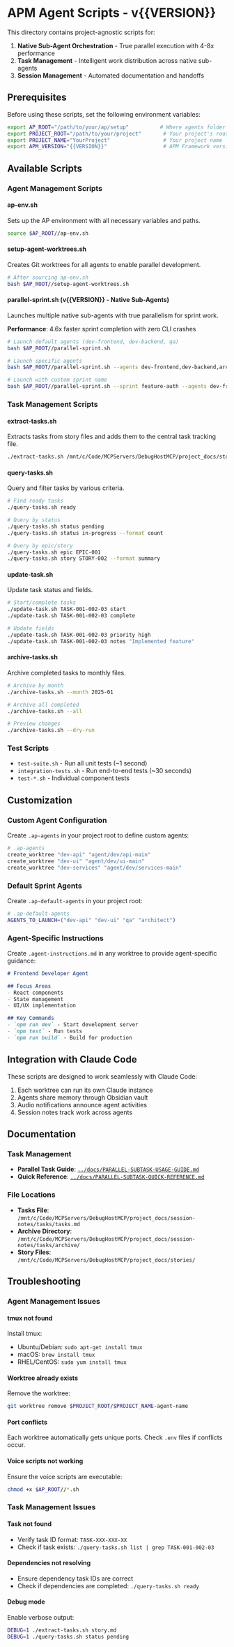 # APM Agent Scripts - v{{VERSION}}

This directory contains project-agnostic scripts for:
1. **Native Sub-Agent Orchestration** - True parallel execution with 4-8x performance
2. **Task Management** - Intelligent work distribution across native sub-agents
3. **Session Management** - Automated documentation and handoffs

## Prerequisites

Before using these scripts, set the following environment variables:

```bash
export AP_ROOT="/path/to/your/ap/setup"          # Where agents folder is located
export PROJECT_ROOT="/path/to/your/project"       # Your project's root directory
export PROJECT_NAME="YourProject"                 # Your project name
export APM_VERSION="{{VERSION}}"                  # APM Framework version
```

## Available Scripts

### Agent Management Scripts

#### ap-env.sh
Sets up the AP environment with all necessary variables and paths.

```bash
source $AP_ROOT//ap-env.sh
```

#### setup-agent-worktrees.sh
Creates Git worktrees for all agents to enable parallel development.

```bash
# After sourcing ap-env.sh
bash $AP_ROOT//setup-agent-worktrees.sh
```

#### parallel-sprint.sh (v{{VERSION}} - Native Sub-Agents)
Launches multiple native sub-agents with true parallelism for sprint work.

**Performance**: 4.6x faster sprint completion with zero CLI crashes

```bash
# Launch default agents (dev-frontend, dev-backend, qa)
bash $AP_ROOT//parallel-sprint.sh

# Launch specific agents
bash $AP_ROOT//parallel-sprint.sh --agents dev-frontend,dev-backend,architect

# Launch with custom sprint name
bash $AP_ROOT//parallel-sprint.sh --sprint feature-auth --agents dev-frontend,dev-backend
```

### Task Management Scripts

#### extract-tasks.sh
Extracts tasks from story files and adds them to the central task tracking file.

```bash
./extract-tasks.sh /mnt/c/Code/MCPServers/DebugHostMCP/project_docs/stories/STORY-001.md
```

#### query-tasks.sh
Query and filter tasks by various criteria.

```bash
# Find ready tasks
./query-tasks.sh ready

# Query by status
./query-tasks.sh status pending
./query-tasks.sh status in-progress --format count

# Query by epic/story
./query-tasks.sh epic EPIC-001
./query-tasks.sh story STORY-002 --format summary
```

#### update-task.sh
Update task status and fields.

```bash
# Start/complete tasks
./update-task.sh TASK-001-002-03 start
./update-task.sh TASK-001-002-03 complete

# Update fields
./update-task.sh TASK-001-002-03 priority high
./update-task.sh TASK-001-002-03 notes "Implemented feature"
```

#### archive-tasks.sh
Archive completed tasks to monthly files.

```bash
# Archive by month
./archive-tasks.sh --month 2025-01

# Archive all completed
./archive-tasks.sh --all

# Preview changes
./archive-tasks.sh --dry-run
```

### Test Scripts

- `test-suite.sh` - Run all unit tests (~1 second)
- `integration-tests.sh` - Run end-to-end tests (~30 seconds)
- `test-*.sh` - Individual component tests

## Customization

### Custom Agent Configuration

Create `.ap-agents` in your project root to define custom agents:

```bash
# .ap-agents
create_worktree "dev-api" "agent/dev/api-main"
create_worktree "dev-ui" "agent/dev/ui-main"
create_worktree "dev-services" "agent/dev/services-main"
```

### Default Sprint Agents

Create `.ap-default-agents` in your project root:

```bash
# .ap-default-agents
AGENTS_TO_LAUNCH=("dev-api" "dev-ui" "qa" "architect")
```

### Agent-Specific Instructions

Create `.agent-instructions.md` in any worktree to provide agent-specific guidance:

```markdown
# Frontend Developer Agent

## Focus Areas
- React components
- State management
- UI/UX implementation

## Key Commands
- `npm run dev` - Start development server
- `npm test` - Run tests
- `npm run build` - Build for production
```

## Integration with Claude Code

These scripts are designed to work seamlessly with Claude Code:

1. Each worktree can run its own Claude instance
2. Agents share memory through Obsidian vault
3. Audio notifications announce agent activities
4. Session notes track work across agents

## Documentation

### Task Management
- **Parallel Task Guide**: [`../docs/PARALLEL-SUBTASK-USAGE-GUIDE.md`](../docs/PARALLEL-SUBTASK-USAGE-GUIDE.md)
- **Quick Reference**: [`../docs/PARALLEL-SUBTASK-QUICK-REFERENCE.md`](../docs/PARALLEL-SUBTASK-QUICK-REFERENCE.md)

### File Locations
- **Tasks File**: `/mnt/c/Code/MCPServers/DebugHostMCP/project_docs/session-notes/tasks/tasks.md`
- **Archive Directory**: `/mnt/c/Code/MCPServers/DebugHostMCP/project_docs/session-notes/tasks/archive/`
- **Story Files**: `/mnt/c/Code/MCPServers/DebugHostMCP/project_docs/stories/`

## Troubleshooting

### Agent Management Issues

#### tmux not found
Install tmux:
- Ubuntu/Debian: `sudo apt-get install tmux`
- macOS: `brew install tmux`
- RHEL/CentOS: `sudo yum install tmux`

#### Worktree already exists
Remove the worktree:
```bash
git worktree remove $PROJECT_ROOT/$PROJECT_NAME-agent-name
```

#### Port conflicts
Each worktree automatically gets unique ports. Check `.env` files if conflicts occur.

#### Voice scripts not working
Ensure the voice scripts are executable:
```bash
chmod +x $AP_ROOT//*.sh
```

### Task Management Issues

#### Task not found
- Verify task ID format: `TASK-XXX-XXX-XX`
- Check if task exists: `./query-tasks.sh list | grep TASK-001-002-03`

#### Dependencies not resolving
- Ensure dependency task IDs are correct
- Check if dependencies are completed: `./query-tasks.sh ready`

#### Debug mode
Enable verbose output:
```bash
DEBUG=1 ./extract-tasks.sh story.md
DEBUG=1 ./query-tasks.sh status pending
```
